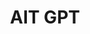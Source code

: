 ---
title: "AIT GPT"
version: 0.1
# layout: demo_detail
field: NLP
authors: Kanawut Kaewnoparat, Chaklam Silpasuwanchai
description: We develop a chatGPT-like bot for Asian Institute of Technology.  It aims to help propsective students and stakeholders to know more about AIT.
paper:  
publication_date: July 2023
featured: true
github: https://huggingface.co/spaces/Carlosito16/aitGPT/tree/main
draft: false
demo_url: https://web-aitgpt.tokyo.cs.ait.ac.th:2000
image: /img/demo/aitgpt.png
# demo_img: /img/demo/aitgpt-screenshot.png
# iframe:
# api: /js/demo/api.js
---